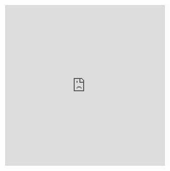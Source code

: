 <script src="https://static.airtable.com/js/embed/embed_snippet_v1.js"></script><iframe class="airtable-embed airtable-dynamic-height" src="https://airtable.com/embed/shrnfq3xmwcz1ljI5?backgroundColor=blue" frameborder="0" onmousewheel="" width="100%" height="507" style="background: transparent; border: 1px solid #ccc;"></iframe>